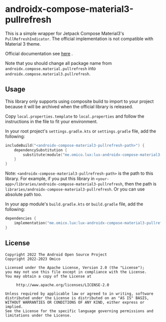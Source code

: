 # androidx-compose-material3-pullrefresh

This is a simple wrapper for Jetpack Compose Material3's `PullRefreshIndicator`. The official
implementation is not compatible with Material 3 theme.

Official documentation
see [here](https://developer.android.com/reference/kotlin/androidx/compose/material/pullrefresh/package-summary#(androidx.compose.ui.Modifier).pullRefresh(androidx.compose.material.pullrefresh.PullRefreshState,kotlin.Boolean))
.

Note that you should change all package name from `androidx.compose.material.pullrefresh`
into `androidx.compose.material3.pullrefresh`.

## Usage

This library only supports using composite build to import to your project because it will be
archived when the official library is released.

Copy `local.properties.template` to `local.properties` and follow the instructions in the file to
fit your environment.

In your root project's `settings.gradle.kts` or `settings.gradle` file, add the following:

```kotlin
includeBuild("<androidx-compose-material3-pullrefresh-path>") {
    dependencySubstitution {
        substitute(module("me.omico.lux:lux-androidx-compose-material3-pullrefresh")).using(project(":library"))
    }
}
```

Note: `<androidx-compose-material3-pullrefresh-path>` is the path to this library. For example, if
you put this library in `<your-app>/libraries/androidx-compose-material3-pullrefresh`, then the path
is `libraries/androidx-compose-material3-pullrefresh`. Or you can use absolute path too.

In your app module's `build.gradle.kts` or `build.gradle` file, add the following:

```kotlin
dependencies {
    implementation("me.omico.lux:lux-androidx-compose-material3-pullrefresh")
}
```

## License

```text
Copyright 2022 The Android Open Source Project
Copyright 2022-2023 Omico

Licensed under the Apache License, Version 2.0 (the "License");
you may not use this file except in compliance with the License.
You may obtain a copy of the License at

     http://www.apache.org/licenses/LICENSE-2.0

Unless required by applicable law or agreed to in writing, software
distributed under the License is distributed on an "AS IS" BASIS,
WITHOUT WARRANTIES OR CONDITIONS OF ANY KIND, either express or implied.
See the License for the specific language governing permissions and
limitations under the License.
```
